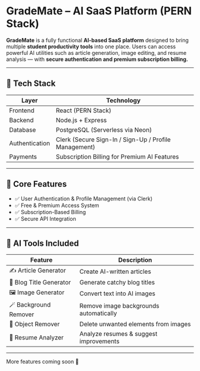 # GradeMate – AI SaaS Platform (PERN Stack)

**GradeMate** is a fully functional **AI-based SaaS platform** designed to bring multiple **student productivity tools** into one place. Users can access powerful AI utilities such as article generation, image editing, and resume analysis — with **secure authentication and premium subscription billing.**

---

## 🚀 Tech Stack

| Layer       | Technology |
|-------------|------------|
| Frontend    | React (PERN Stack) |
| Backend     | Node.js + Express |
| Database    | PostgreSQL (Serverless via Neon) |
| Authentication | Clerk (Secure Sign-In / Sign-Up / Profile Management) |
| Payments    | Subscription Billing for Premium AI Features |

---

## 🔐 Core Features

- ✅ User Authentication & Profile Management (via Clerk)
- ✅ Free & Premium Access System
- ✅ Subscription-Based Billing
- ✅ Secure API Integration

---

## 🧠 AI Tools Included

| Feature | Description |
|---------|-------------|
| ✍️ Article Generator | Create AI-written articles |
| 📝 Blog Title Generator | Generate catchy blog titles |
| 🖼 Image Generator | Convert text into AI images |
| 🪄 Background Remover | Remove image backgrounds automatically |
| 🧹 Object Remover | Delete unwanted elements from images |
| 📄 Resume Analyzer | Analyze resumes & suggest improvements |

---

More features coming soon 👀

